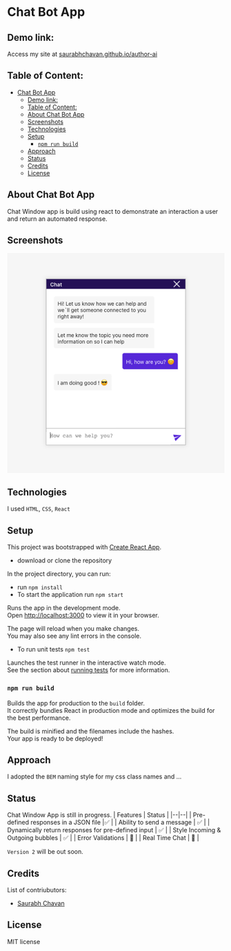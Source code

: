 
# Chat Bot App

## Demo link:
Access my site at [saurabhchavan.github.io/author-ai](https://saurabhchavan.github.io/author-ai/)

## Table of Content:

- [Chat Bot App](#author-ai-app)
  - [Demo link:](#demo-link)
  - [Table of Content:](#table-of-content)
  - [About Chat Bot App](#about-author-ai-app)
  - [Screenshots](#screenshots)
  - [Technologies](#technologies)
  - [Setup](#setup)
    - [`npm run build`](#npm-run-build)
  - [Approach](#approach)
  - [Status](#status)
  - [Credits](#credits)
  - [License](#license)

## About Chat Bot App
Chat Window app is build using react to demonstrate an interaction a user and return an automated response.

## Screenshots

![screenshot](src/assets/screenshot.png)



## Technologies
I used `HTML`, `CSS`, `React`

## Setup

This project was bootstrapped with [Create React App](https://github.com/facebook/create-react-app).

- download or clone the repository

In the project directory, you can run:


- run `npm install`
- To start the application run `npm start`

Runs the app in the development mode.\
Open [http://localhost:3000](http://localhost:3000) to view it in your browser.

The page will reload when you make changes.\
You may also see any lint errors in the console.

- To run unit tests `npm test`

Launches the test runner in the interactive watch mode.\
See the section about [running tests](https://facebook.github.io/create-react-app/docs/running-tests) for more information.

### `npm run build`

Builds the app for production to the `build` folder.\
It correctly bundles React in production mode and optimizes the build for the best performance.

The build is minified and the filenames include the hashes.\
Your app is ready to be deployed!

## Approach
I adopted the `BEM` naming style for my css class names and ...

## Status
Chat Window App is still in progress.
| Features | Status |
|--|--|
| Pre-defined responses in a JSON file |✅ |
| Ability to send a message | ✅ |
| Dynamically return responses for pre-defined input | ✅ |
| Style Incoming & Outgoing bubbles | ✅ |
| Error Validations  | 🚧 |
| Real Time Chat  | 🚧 |


`Version 2` will be out soon.

## Credits
List of contriubutors:
- [Saurabh Chavan](https://github.com/saurabhchavan)

## License
MIT license 